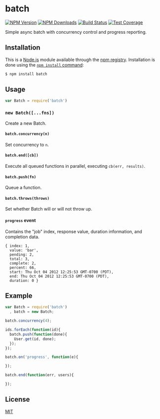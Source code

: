 # batch

[![NPM Version][npm-image]][npm-url]
[![NPM Downloads][downloads-image]][downloads-url]
[![Build Status][travis-image]][travis-url]
[![Test Coverage][coveralls-image]][coveralls-url]

  Simple async batch with concurrency control and progress reporting.

## Installation

This is a [Node.js](https://nodejs.org/en/) module available through the
[npm registry](https://www.npmjs.com/). Installation is done using the
[`npm install` command](https://docs.npmjs.com/getting-started/installing-npm-packages-locally):

```bash
$ npm install batch
```

## Usage

```js
var Batch = require('batch')
```

### `new Batch([...fns])`

Create a new Batch.

#### `batch.concurrency(n)`

Set concurrency to `n`.

#### `batch.end([cb])`

Execute all queued functions in parallel, executing `cb(err, results)`.

#### `batch.push(fn)`

Queue a function.

#### `batch.throws(throws)`

Set whether Batch will or will not throw up.

#### `progress` event

Contains the "job" index, response value, duration information, and completion data.

```
{ index: 1,
  value: 'bar',
  pending: 2,
  total: 3,
  complete: 2,
  percent: 66,
  start: Thu Oct 04 2012 12:25:53 GMT-0700 (PDT),
  end: Thu Oct 04 2012 12:25:53 GMT-0700 (PDT),
  duration: 0 }
```

## Example

```js
var Batch = require('batch')
  , batch = new Batch;

batch.concurrency(4);

ids.forEach(function(id){
  batch.push(function(done){
    User.get(id, done);
  });
});

batch.on('progress', function(e){

});

batch.end(function(err, users){

});
```

## License

[MIT](LICENSE)

[coveralls-image]: https://badgen.net/coveralls/c/github/visionmedia/batch/master
[coveralls-url]: https://coveralls.io/r/visionmedia/batch?branch=master
[downloads-image]: https://badgen.net/npm/dm/batch
[downloads-url]: https://npmjs.org/package/batch
[npm-image]: https://badgen.net/npm/v/batch
[npm-url]: https://npmjs.org/package/batch
[travis-image]: https://badgen.net/travis/visionmedia/batch/master
[travis-url]: https://travis-ci.org/visionmedia/batch
